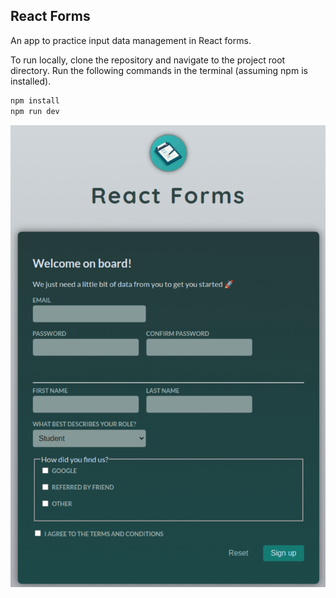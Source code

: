 ## React Forms

An app to practice input data management in React forms.

To run locally, clone the repository and navigate to the project root directory. Run the following commands in the terminal (assuming npm is installed).

```bash
npm install
npm run dev
```

![React Forms](./src/assets/react-forms.png)